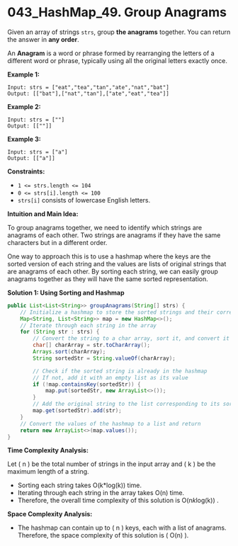# 043_HashMap_49. Group Anagrams

Given an array of strings `strs`, group **the anagrams** together. You can return the answer in **any order**.

An **Anagram** is a word or phrase formed by rearranging the letters of a different word or phrase, typically using all the original letters exactly once. 

**Example 1:**

```
Input: strs = ["eat","tea","tan","ate","nat","bat"]
Output: [["bat"],["nat","tan"],["ate","eat","tea"]]
```

**Example 2:**

```
Input: strs = [""]
Output: [[""]]
```

**Example 3:**

```
Input: strs = ["a"]
Output: [["a"]]
```

 

**Constraints:**

- `1 <= strs.length <= 104`
- `0 <= strs[i].length <= 100`
- `strs[i]` consists of lowercase English letters.



**Intuition and Main Idea:**

To group anagrams together, we need to identify which strings are anagrams of each other. Two strings are anagrams if they have the same characters but in a different order. 

One way to approach this is to use a hashmap where the keys are the sorted version of each string and the values are lists of original strings that are anagrams of each other. By sorting each string, we can easily group anagrams together as they will have the same sorted representation.

**Solution 1: Using Sorting and Hashmap**

```java
public List<List<String>> groupAnagrams(String[] strs) {
    // Initialize a hashmap to store the sorted strings and their corresponding anagrams
    Map<String, List<String>> map = new HashMap<>();
    // Iterate through each string in the array
    for (String str : strs) {
        // Convert the string to a char array, sort it, and convert it back to a string
        char[] charArray = str.toCharArray();
        Arrays.sort(charArray);
        String sortedStr = String.valueOf(charArray);

        // Check if the sorted string is already in the hashmap
        // If not, add it with an empty list as its value
        if (!map.containsKey(sortedStr)) {
            map.put(sortedStr, new ArrayList<>());
        }
        // Add the original string to the list corresponding to its sorted version
        map.get(sortedStr).add(str);
    }
    // Convert the values of the hashmap to a list and return
    return new ArrayList<>(map.values());
}
```

**Time Complexity Analysis:**

Let \( n \) be the total number of strings in the input array and \( k \) be the maximum length of a string.

- Sorting each string takes O(k*log(k)) time.
- Iterating through each string in the array takes O(n) time.
- Therefore, the overall time complexity of this solution is O(n*k*log(k)) .

**Space Complexity Analysis:**

- The hashmap can contain up to \( n \) keys, each with a list of anagrams. Therefore, the space complexity of this solution is \( O(n) \).